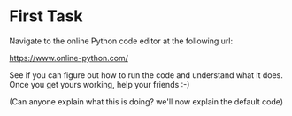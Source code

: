 # First Task

Navigate to the online Python code editor at the following url:

https://www.online-python.com/

See if you can figure out how to run the code and understand what it does. Once you get yours working, help your friends :-)

(Can anyone explain what this is doing? we'll now explain the default code)